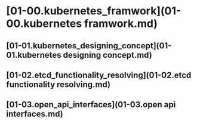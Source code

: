 # [01-00.kubernetes_framwork](01-00.kubernetes framwork.md)
## [01-01.kubernetes_designing_concept](01-01.kubernetes designing concept.md)
## [01-02.etcd_functionality_resolving](01-02.etcd functionality resolving.md)
## [01-03.open_api_interfaces](01-03.open api interfaces.md)